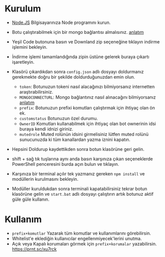 # Kurulum
* [Node.JS](https://nodejs.org/en/) Bilgisayarınıza Node programını kurun.
* Botu çalıştırabilmek için bir mongo bağlantısı almalısınız. [anlatım](https://youtu.be/yG6105VL8H4)
* Yeşil Code butonuna basın ve Downland zip seçeneğine tıklayın indirme işlemini bekleyin.
* İndirme işlemi tamamlandığında zipin üstüne gelerek buraya çıkartı işaretleyin.
* Klasörü çıkardıkdan sonra `config.json` adlı dosyayı doldurmanız gerekmekte doğru bir şekilde doldurduğunuzdan emin olun.
  * `token`: Botunuzun tokeni nasıl alacağınızı bilmiyorsanız internetten araştırabilirsiniz.
  * `MONGOCONNECTURL`: Mongo bağlantınız nasıl alınacağını bilmiyorsanız [anlatım](https://youtu.be/yG6105VL8H4)
  * `prefix`: Botunuzun prefixi komutları çalıştırmak için ihtiyaç olan ön ek.
  * `customstatus` Botunuzun özel durumu. 
  * `OwnerID` Komutları kullanabilmek için ihtiyaç olan bot ownerinin idsi buraya kendi idnizi giriniz.
  * `mutedrole` Muted rolünün idsini girmelisiniz lütfen muted rolünü sunucunuzda ki tüm kanallardan yazma iznini kapatın.

* Hepsini Doldurup kaydettikden sonra botun klasörüne geri gelin.
* shift + sağ tık tuşlarına aynı anda basın karşınıza çıkan seçeneklerde PowerShell penceresini burda açın bulun ve tıklayın.
* Karşınıza bir terminal açılır tek yazmanız gereken `npm install` ve modüllerin kurulmasını bekleyin.
* Modüller kuruldukdan sonra terminali kapatabilirsiniz tekrar botun klasörüne gelin ve  `start.bat` adlı dosyayı çalıştırın artık botunuz aktif güle güle kullanın.

# Kullanım
* `prefix+komutlar` Yazarak tüm komutlar ve kullanımlarını görebilirsin.
* Whitelist'e eklediğin kullanıcılar engellenmiyecek'lerini unutma.
* Açık veya Kapalı korumaları görmek için `prefix+korumalar` yazabilirsin.
https://prnt.sc/xu7rck
